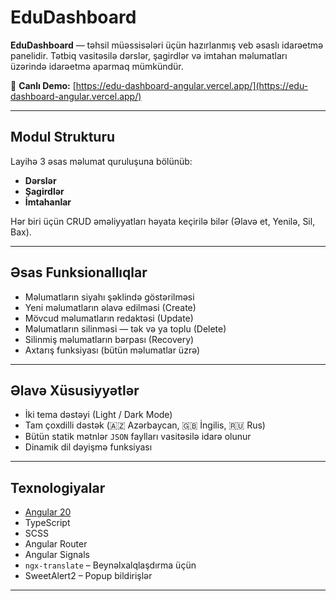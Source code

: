 # EduDashboard

**EduDashboard** — təhsil müəssisələri üçün hazırlanmış veb əsaslı idarəetmə panelidir. Tətbiq vasitəsilə dərslər, şagirdlər və imtahan məlumatları üzərində idarəetmə aparmaq mümkündür.

🔗 **Canlı Demo:** [https://edu-dashboard-angular.vercel.app/](https://edu-dashboard-angular.vercel.app/)

---

## Modul Strukturu

Layihə 3 əsas məlumat quruluşuna bölünüb:
- **Dərslər**
- **Şagirdlər**
- **İmtahanlar**

Hər biri üçün CRUD əməliyyatları həyata keçirilə bilər (Əlavə et, Yenilə, Sil, Bax).

---

## Əsas Funksionallıqlar

- Məlumatların siyahı şəklində göstərilməsi
- Yeni məlumatların əlavə edilməsi (Create)
- Mövcud məlumatların redaktəsi (Update)
- Məlumatların silinməsi — tək və ya toplu (Delete)
- Silinmiş məlumatların bərpası (Recovery)
- Axtarış funksiyası (bütün məlumatlar üzrə)

---

## Əlavə Xüsusiyyətlər

- İki tema dəstəyi (Light / Dark Mode)
- Tam çoxdilli dəstək (🇦🇿 Azərbaycan, 🇬🇧 İngilis, 🇷🇺 Rus)
- Bütün statik mətnlər `JSON` faylları vasitəsilə idarə olunur
- Dinamik dil dəyişmə funksiyası

---

## Texnologiyalar

- [Angular 20](https://angular.io/)
- TypeScript
- SCSS
- Angular Router
- Angular Signals
- `ngx-translate` – Beynəlxalqlaşdırma üçün
- SweetAlert2 – Popup bildirişlər

---